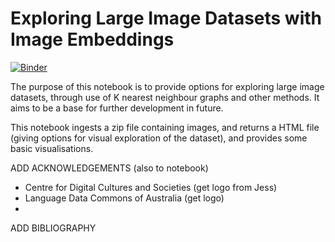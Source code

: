 # Exploring Large Image Datasets with Image Embeddings
[![Binder](https://binderhub.rc.nectar.org.au/badge_logo.svg)](https://binderhub.atap-binder.cloud.edu.au/v2/gh/Language-Research-Technology/exploring-knn/HEAD?labpath=.%2Fmain.ipynb)

The purpose of this notebook is to provide options for exploring large image datasets, through use of K nearest neighbour graphs and other methods. It aims to be a base for further development in future.

This notebook ingests a zip file containing images, and returns a HTML file (giving options for visual exploration of the dataset), and provides some basic visualisations.

ADD ACKNOWLEDGEMENTS (also to notebook)
- Centre for Digital Cultures and Societies (get logo from Jess)
- Language Data Commons of Australia (get logo)
- 

ADD BIBLIOGRAPHY